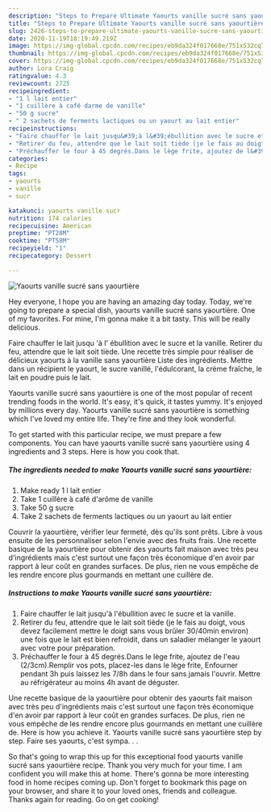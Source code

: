 ```yaml
---
description: "Steps to Prepare Ultimate Yaourts vanille sucré sans yaourtière"
title: "Steps to Prepare Ultimate Yaourts vanille sucré sans yaourtière"
slug: 2426-steps-to-prepare-ultimate-yaourts-vanille-sucre-sans-yaourtiere
date: 2020-11-19T18:19:49.219Z
image: https://img-global.cpcdn.com/recipes/eb9da324f017668e/751x532cq70/yaourts-vanille-sucre-sans-yaourtiere-photo-principale-de-la-recette.jpg
thumbnail: https://img-global.cpcdn.com/recipes/eb9da324f017668e/751x532cq70/yaourts-vanille-sucre-sans-yaourtiere-photo-principale-de-la-recette.jpg
cover: https://img-global.cpcdn.com/recipes/eb9da324f017668e/751x532cq70/yaourts-vanille-sucre-sans-yaourtiere-photo-principale-de-la-recette.jpg
author: Lora Craig
ratingvalue: 4.3
reviewcount: 2725
recipeingredient:
- "1 l lait entier"
- "1 cuillère à café darme de vanille"
- "50 g sucre"
- " 2 sachets de ferments lactiques ou un yaourt au lait entier"
recipeinstructions:
- "Faire chauffer le lait jusqu&#39;à l&#39;ébullition avec le sucre et la vanille."
- "Retirer du feu, attendre que le lait soit tiède (je le fais au doigt, vous devez facilement mettre le doigt sans vous brûler 30/40min environ) une fois que le lait est bien refroidit, dans un saladier mélanger le yaourt avec votre pour préparation."
- "Préchauffer le four à 45 degrés.Dans le lège frite, ajoutez de l&#39;eau (2/3cm).Remplir vos pots, placez-les dans le lège frite, Enfourner pendant 3h puis laissez les 7/8h dans le four sans jamais l&#39;ouvrir. Mettre au réfrigérateur au moins 4h avant de déguster."
categories:
- Recipe
tags:
- yaourts
- vanille
- sucr

katakunci: yaourts vanille sucr 
nutrition: 174 calories
recipecuisine: American
preptime: "PT28M"
cooktime: "PT58M"
recipeyield: "1"
recipecategory: Dessert

---
```



![Yaourts vanille sucré sans yaourtière](https://img-global.cpcdn.com/recipes/eb9da324f017668e/751x532cq70/yaourts-vanille-sucre-sans-yaourtiere-photo-principale-de-la-recette.jpg)

Hey everyone, I hope you are having an amazing day today. Today, we're going to prepare a special dish, yaourts vanille sucré sans yaourtière. One of my favorites. For mine, I'm gonna make it a bit tasty. This will be really delicious.

Faire chauffer le lait jusqu &#39;à l&#39; ébullition avec le sucre et la vanille. Retirer du feu, attendre que le lait soit tiède. Une recette très simple pour réaliser de délicieux yaourts à la vanille sans yaourtière Liste des ingrédients. Mettre dans un récipient le yaourt, le sucre vanillé, l&#39;édulcorant, la crème fraîche, le lait en poudre puis le lait.

Yaourts vanille sucré sans yaourtière is one of the most popular of recent trending foods in the world. It's easy, it's quick, it tastes yummy. It's enjoyed by millions every day. Yaourts vanille sucré sans yaourtière is something which I've loved my entire life. They're fine and they look wonderful.


To get started with this particular recipe, we must prepare a few components. You can have yaourts vanille sucré sans yaourtière using 4 ingredients and 3 steps. Here is how you cook that.

<!--inarticleads1-->

##### The ingredients needed to make Yaourts vanille sucré sans yaourtière:

1. Make ready 1 l lait entier
1. Take 1 cuillère à café d&#39;arôme de vanille
1. Take 50 g sucre
1. Take  2 sachets de ferments lactiques ou un yaourt au lait entier


Couvrir la yaourtière, vérifier leur fermeté, dès qu&#39;ils sont prêts. Libre à vous ensuite de les personnaliser selon l&#39;envie avec des fruits frais. Une recette basique de la yaourtière pour obtenir des yaourts fait maison avec très peu d&#39;ingrédients mais c&#39;est surtout une façon très économique d&#39;en avoir par rapport à leur coût en grandes surfaces. De plus, rien ne vous empêche de les rendre encore plus gourmands en mettant une cuillère de. 

<!--inarticleads2-->

##### Instructions to make Yaourts vanille sucré sans yaourtière:

1. Faire chauffer le lait jusqu&#39;à l&#39;ébullition avec le sucre et la vanille.
1. Retirer du feu, attendre que le lait soit tiède (je le fais au doigt, vous devez facilement mettre le doigt sans vous brûler 30/40min environ) une fois que le lait est bien refroidit, dans un saladier mélanger le yaourt avec votre pour préparation.
1. Préchauffer le four à 45 degrés.Dans le lège frite, ajoutez de l&#39;eau (2/3cm).Remplir vos pots, placez-les dans le lège frite, Enfourner pendant 3h puis laissez les 7/8h dans le four sans jamais l&#39;ouvrir. Mettre au réfrigérateur au moins 4h avant de déguster.


Une recette basique de la yaourtière pour obtenir des yaourts fait maison avec très peu d&#39;ingrédients mais c&#39;est surtout une façon très économique d&#39;en avoir par rapport à leur coût en grandes surfaces. De plus, rien ne vous empêche de les rendre encore plus gourmands en mettant une cuillère de. Here is how you achieve it. Yaourts vanille sucré sans yaourtière step by step. Faire ses yaourts, c&#39;est sympa. . . 

So that's going to wrap this up for this exceptional food yaourts vanille sucré sans yaourtière recipe. Thank you very much for your time. I am confident you will make this at home. There's gonna be more interesting food in home recipes coming up. Don't forget to bookmark this page on your browser, and share it to your loved ones, friends and colleague. Thanks again for reading. Go on get cooking!
